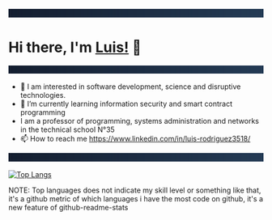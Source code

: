 ![10](https://raw.githubusercontent.com/Luis3518/Luis3518/main/media/royal.png)

# Hi there, I'm [Luis!](https://www.linkedin.com/in/luis-rodriguez3518/) 👋

![10](https://raw.githubusercontent.com/Luis3518/Luis3518/main/media/royal.png)

- 👀 I am interested in software development, science and disruptive technologies.
- 🌱 I’m currently learning information security and smart contract programming
- I am a professor of programming, systems administration and networks in the technical school N°35
- 📫 How to reach me https://www.linkedin.com/in/luis-rodriguez3518/

![10](https://raw.githubusercontent.com/Luis3518/Luis3518/main/media/royal.png)
<!---
Luis3518/Luis3518 is a ✨ special ✨ repository because its `README.md` (this file) appears on your GitHub profile.
You can click the Preview link to take a look at your changes.
--->

  [![Top Langs](https://github-readme-stats.vercel.app/api/top-langs/?username=Luis3518&layout=compact&theme=tokyonight)]([https://github.com/anuraghazra/github-readme-stats](https://www.linkedin.com/in/luis-rodriguez3518/))



NOTE: Top languages does not indicate my skill level or something like that, it's a github metric of which languages i have the most code on github, it's a new feature of github-readme-stats

